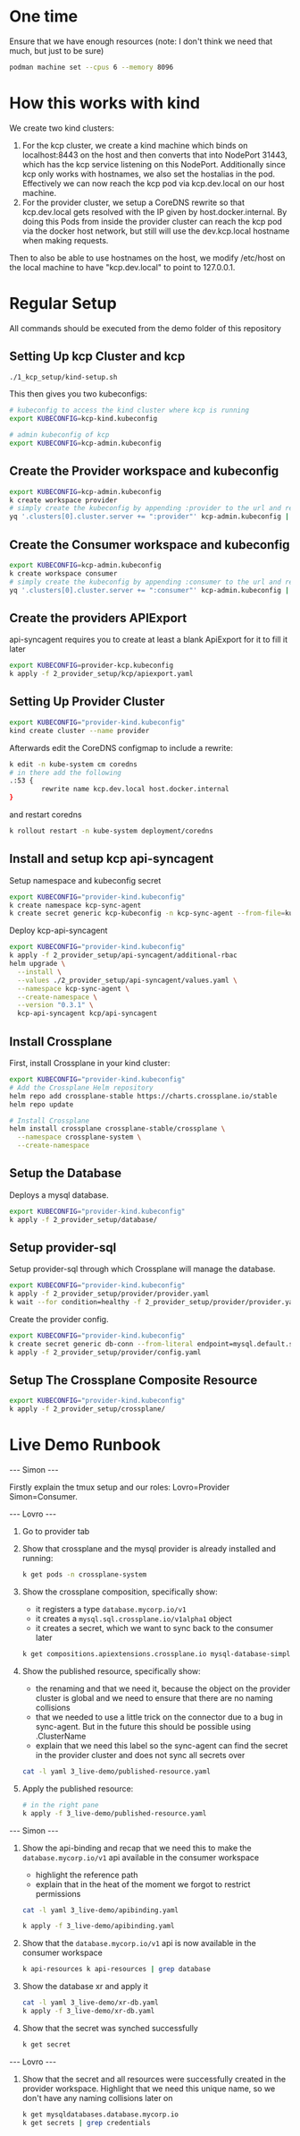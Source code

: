 # One time

Ensure that we have enough resources (note: I don't think we need that much, but just to be sure)

```sh
podman machine set --cpus 6 --memory 8096
```

# How this works with kind

We create two kind clusters:

1. For the kcp cluster, we create a kind machine which binds on localhost:8443 on the host and then converts that into NodePort 31443, which has the kcp service listening on this NodePort.
Additionally since kcp only works with hostnames, we also set the hostalias in the pod. Effectively we can now reach the kcp pod via kcp.dev.local on our host machine.
2. For the provider cluster, we setup a CoreDNS rewrite so that kcp.dev.local gets resolved with the IP given by host.docker.internal. By doing this Pods from inside the provider cluster can reach the kcp pod via the docker host network, but still will use the dev.kcp.local hostname when making requests.

Then to also be able to use hostnames on the host, we modify /etc/host on the local machine to have "kcp.dev.local" to point to 127.0.0.1.

# Regular Setup

All commands should be executed from the demo folder of this repository

## Setting Up kcp Cluster and kcp

```sh
./1_kcp_setup/kind-setup.sh
```

This then gives you two kubeconfigs:

```sh
# kubeconfig to access the kind cluster where kcp is running
export KUBECONFIG=kcp-kind.kubeconfig

# admin kubeconfig of kcp
export KUBECONFIG=kcp-admin.kubeconfig
```

## Create the Provider workspace and kubeconfig

```sh
export KUBECONFIG=kcp-admin.kubeconfig
k create workspace provider
# simply create the kubeconfig by appending :provider to the url and replace the name so it looks like a 
yq '.clusters[0].cluster.server += ":provider"' kcp-admin.kubeconfig | sed 's/admin-kcp/provider-kcp/g' > provider-kcp.kubeconfig
```

## Create the Consumer workspace and kubeconfig

```sh
export KUBECONFIG=kcp-admin.kubeconfig
k create workspace consumer
# simply create the kubeconfig by appending :consumer to the url and replace the name so it looks like a 
yq '.clusters[0].cluster.server += ":consumer"' kcp-admin.kubeconfig | sed 's/admin-kcp/consumer-kcp/g' > consumer-kcp.kubeconfig
```

## Create the providers APIExport

api-syncagent requires you to create at least a blank ApiExport for it to fill it later

```sh
export KUBECONFIG=provider-kcp.kubeconfig
k apply -f 2_provider_setup/kcp/apiexport.yaml
```

## Setting Up Provider Cluster

```sh
export KUBECONFIG="provider-kind.kubeconfig"
kind create cluster --name provider
```

Afterwards edit the CoreDNS configmap to include a rewrite:

```sh
k edit -n kube-system cm coredns
# in there add the following
.:53 {
        rewrite name kcp.dev.local host.docker.internal
}
```

and restart coredns

```sh
k rollout restart -n kube-system deployment/coredns
```

## Install and setup kcp api-syncagent

Setup namespace and kubeconfig secret

```sh
export KUBECONFIG="provider-kind.kubeconfig"
k create namespace kcp-sync-agent
k create secret generic kcp-kubeconfig -n kcp-sync-agent --from-file=kubeconfig=provider-kcp.kubeconfig
```

Deploy kcp-api-syncagent

```sh
export KUBECONFIG="provider-kind.kubeconfig"
k apply -f 2_provider_setup/api-syncagent/additional-rbac
helm upgrade \
  --install \
  --values ./2_provider_setup/api-syncagent/values.yaml \
  --namespace kcp-sync-agent \
  --create-namespace \
  --version "0.3.1" \
  kcp-api-syncagent kcp/api-syncagent
```

## Install Crossplane

First, install Crossplane in your kind cluster:

```bash
export KUBECONFIG="provider-kind.kubeconfig"
# Add the Crossplane Helm repository
helm repo add crossplane-stable https://charts.crossplane.io/stable
helm repo update

# Install Crossplane
helm install crossplane crossplane-stable/crossplane \
  --namespace crossplane-system \
  --create-namespace
```

## Setup the Database

Deploys a mysql database.

```bash
export KUBECONFIG="provider-kind.kubeconfig"
k apply -f 2_provider_setup/database/
```

## Setup provider-sql

Setup provider-sql through which Crossplane will manage the database.

```bash
export KUBECONFIG="provider-kind.kubeconfig"
k apply -f 2_provider_setup/provider/provider.yaml
k wait --for condition=healthy -f 2_provider_setup/provider/provider.yaml
```

Create the provider config.

```bash
export KUBECONFIG="provider-kind.kubeconfig"
k create secret generic db-conn --from-literal endpoint=mysql.default.svc.cluster.local --from-literal port=3306 --from-literal username=root --from-literal password=password
k apply -f 2_provider_setup/provider/config.yaml
````

## Setup The Crossplane Composite Resource

```bash
export KUBECONFIG="provider-kind.kubeconfig"
k apply -f 2_provider_setup/crossplane/
```

# Live Demo Runbook

--- Simon ---

Firstly explain the tmux setup and our roles: Lovro=Provider Simon=Consumer.

--- Lovro ---

1. Go to provider tab
2. Show that crossplane and the mysql provider is already installed and running:

    ```sh
    k get pods -n crossplane-system
    ```

3. Show the crossplane composition, specifically show:
    - it registers a type `database.mycorp.io/v1`
    - it creates a `mysql.sql.crossplane.io/v1alpha1` object
    - it creates a secret, which we want to sync back to the consumer later

    ```sh
    k get compositions.apiextensions.crossplane.io mysql-database-simple -o yaml | cat -l yaml
    ```

4. Show the published resource, specifically show:
    - the renaming and that we need it, because the object on the provider cluster is global and we need to ensure that there are no naming collisions
    - that we needed to use a little trick on the connector due to a bug in sync-agent. But in the future this should be possible using .ClusterName
    - explain that we need this label so the sync-agent can find the secret in the provider cluster and does not sync all secrets over

    ```sh
    cat -l yaml 3_live-demo/published-resource.yaml
    ```

5. Apply the published resource:

    ```sh
    # in the right pane
    k apply -f 3_live-demo/published-resource.yaml
    ```

--- Simon ---

1. Show the api-binding and recap that we need this to make the `database.mycorp.io/v1` api available in the consumer workspace

    - highlight the reference path
    - explain that in the heat of the moment we forgot to restrict permissions

    ```sh
    cat -l yaml 3_live-demo/apibinding.yaml
    ```

    ```sh
    k apply -f 3_live-demo/apibinding.yaml
    ```

2. Show that the `database.mycorp.io/v1` api is now available in the consumer workspace

    ```sh
    k api-resources k api-resources | grep database
    ```

3. Show the database xr and apply it

    ```sh
    cat -l yaml 3_live-demo/xr-db.yaml
    k apply -f 3_live-demo/xr-db.yaml
    ```

4. Show that the secret was synched successfully

    ```sh
    k get secret
    ```

--- Lovro ---

1. Show that the secret and all resources were successfully created in the provider workspace. Highlight that we need this unique name, so we don't have any naming collisions later on

    ```sh
    k get mysqldatabases.database.mycorp.io
    k get secrets | grep credentials
    ```
